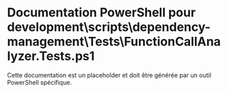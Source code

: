 # Documentation PowerShell pour development\scripts\dependency-management\Tests\FunctionCallAnalyzer.Tests.ps1

Cette documentation est un placeholder et doit être générée par un outil PowerShell spécifique.
